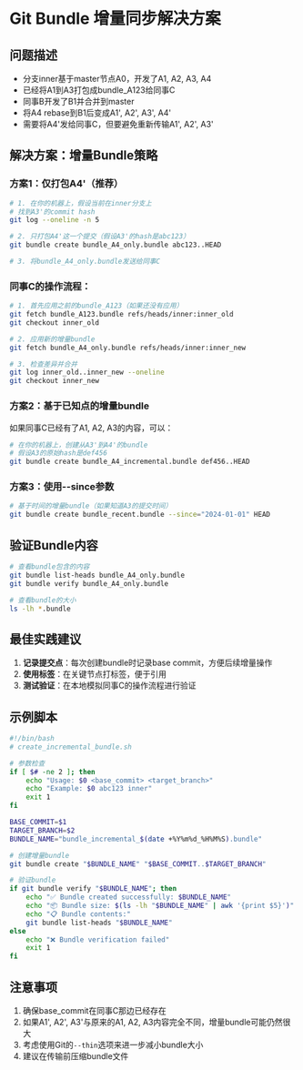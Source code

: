 # Git Bundle 增量同步解决方案

## 问题描述
- 分支inner基于master节点A0，开发了A1, A2, A3, A4
- 已经将A1到A3打包成bundle_A123给同事C
- 同事B开发了B1并合并到master
- 将A4 rebase到B1后变成A1', A2', A3', A4'
- 需要将A4'发给同事C，但要避免重新传输A1', A2', A3'

## 解决方案：增量Bundle策略

### 方案1：仅打包A4'（推荐）

```bash
# 1. 在你的机器上，假设当前在inner分支上
# 找到A3'的commit hash
git log --oneline -n 5

# 2. 只打包A4'这一个提交（假设A3'的hash是abc123）
git bundle create bundle_A4_only.bundle abc123..HEAD

# 3. 将bundle_A4_only.bundle发送给同事C
```

### 同事C的操作流程：

```bash
# 1. 首先应用之前的bundle_A123（如果还没有应用）
git fetch bundle_A123.bundle refs/heads/inner:inner_old
git checkout inner_old

# 2. 应用新的增量bundle
git fetch bundle_A4_only.bundle refs/heads/inner:inner_new

# 3. 检查差异并合并
git log inner_old..inner_new --oneline
git checkout inner_new
```

### 方案2：基于已知点的增量bundle

如果同事C已经有了A1, A2, A3的内容，可以：

```bash
# 在你的机器上，创建从A3'到A4'的bundle
# 假设A3的原始hash是def456
git bundle create bundle_A4_incremental.bundle def456..HEAD
```

### 方案3：使用--since参数

```bash
# 基于时间的增量bundle（如果知道A3的提交时间）
git bundle create bundle_recent.bundle --since="2024-01-01" HEAD
```

## 验证Bundle内容

```bash
# 查看bundle包含的内容
git bundle list-heads bundle_A4_only.bundle
git bundle verify bundle_A4_only.bundle

# 查看bundle的大小
ls -lh *.bundle
```

## 最佳实践建议

1. **记录提交点**：每次创建bundle时记录base commit，方便后续增量操作
2. **使用标签**：在关键节点打标签，便于引用
3. **测试验证**：在本地模拟同事C的操作流程进行验证

## 示例脚本

```bash
#!/bin/bash
# create_incremental_bundle.sh

# 参数检查
if [ $# -ne 2 ]; then
    echo "Usage: $0 <base_commit> <target_branch>"
    echo "Example: $0 abc123 inner"
    exit 1
fi

BASE_COMMIT=$1
TARGET_BRANCH=$2
BUNDLE_NAME="bundle_incremental_$(date +%Y%m%d_%H%M%S).bundle"

# 创建增量bundle
git bundle create "$BUNDLE_NAME" "$BASE_COMMIT..$TARGET_BRANCH"

# 验证bundle
if git bundle verify "$BUNDLE_NAME"; then
    echo "✅ Bundle created successfully: $BUNDLE_NAME"
    echo "📦 Bundle size: $(ls -lh "$BUNDLE_NAME" | awk '{print $5}')"
    echo "📋 Bundle contents:"
    git bundle list-heads "$BUNDLE_NAME"
else
    echo "❌ Bundle verification failed"
    exit 1
fi
```

## 注意事项

1. 确保base_commit在同事C那边已经存在
2. 如果A1', A2', A3'与原来的A1, A2, A3内容完全不同，增量bundle可能仍然很大
3. 考虑使用Git的`--thin`选项来进一步减小bundle大小
4. 建议在传输前压缩bundle文件